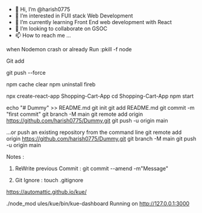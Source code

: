 - 👋 Hi, I’m @harish0775
- 👀 I’m interested in FUll stack Web Development
- 🌱 I’m currently learning Front End web development with React
- 💞️ I’m looking to collaborate on GSOC
- 📫 How to reach me ...

<!---
harish0775/harish0775 is a ✨ special ✨ repository because its `README.md` (this file) appears on your GitHub profile.
You can click the Preview link to take a look at your changes.
--->

when Nodemon crash or already Run :pkill -f node

  Git add


git push --force

npm cache clear
npm uninstall fireb

npx create-react-app Shopping-Cart-App
cd Shopping-Cart-App
npm start


echo "# Dummy" >> README.md
git init
git add README.md
git commit -m "first commit"
git branch -M main
git remote add origin https://github.com/harish0775/Dummy.git
git push -u origin main

…or push an existing repository from the command line
git remote add origin https://github.com/harish0775/Dummy.git
git branch -M main
git push -u origin main






Notes :

1.  ReWrite previous Commit :   git commit --amend -m"Message"

2.  Git Ignore   : touch .gitignore

https://automattic.github.io/kue/

 ./node_mod
ules/kue/bin/kue-dashboard
Running on http://127.0.0.1:3000

